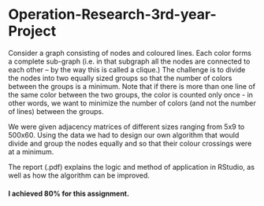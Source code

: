 # Operation-Research-3rd-year-Project

Consider a graph consisting of nodes and coloured lines.
Each color forms a complete sub-graph (i.e. in that subgraph all the 
nodes are connected to each other – by
the way this is called a clique.) The challenge is to
divide the nodes into two equally sized groups so that
the number of colors between the groups is a minimum.
Note that if there is more than one line of the same color
between the two groups, the color is counted only once - in 
other words, we want to minimize the number of
colors (and not the number of lines) between the groups.

We were given adjacency matrices of different sizes ranging from 5x9 to 500x60.
Using the data we had to design our own algorithm that would divide and group the nodes equally
and so that their colour crossings were at a minimum. 

The report (.pdf) explains the logic and method of application in RStudio, as well as how the algorithm can be improved.

#### I achieved 80% for this assignment.
